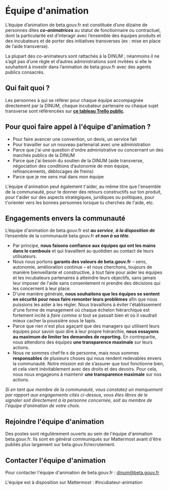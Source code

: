 # Équipe d'animation

L’équipe d’animation de beta.gouv.fr est constituée d’une dizaine de personnes dites _**co-animatrices**_ au statut de fonctionnaire ou contractuel, dont la particularité est d’interagir avec l’ensemble des équipes produits et des incubateurs et de porter des initiatives transverses \(ex : mise en place de l’aide transverse\).

La plupart des co-animateurs sont rattachés à la DINUM ; néanmoins il ne s’agit pas d’une règle et d’autres administrations sont invitées si elle le souhaitent à investir dans l’animation de beta.gouv.fr avec des agents publics consacrés.

## Qui fait quoi ?

Les personnes à qui se référer pour chaque équipe accompagnée directement par la DINUM, chaque incubateur partenaire ou chaque sujet transverse sont référencées sur [**ce tableau Trello public**](https://trello.com/b/4w0gzvMF/betagouvfr-r%C3%A9f%C3%A9rentes).

## Pour quoi faire appel à l'équipe d'animation ?

* Pour faire avancer une convention, un devis, un service fait
* Pour travailler sur un nouveau partenariat avec une administration
* Parce que j'ai une question d'ordre administrative ou concernant un des marchés publics de la DINUM
* Parce que j'ai besoin du soutien de la DINUM \(aide transverse, négociation des conditions d’autonomie de mon équipe, refinancements, déblocages de freins\)
* Parce que je me sens mal dans mon équipe

L'équipe d'animation peut également t'aider, au même titre que l'ensemble de la communauté, pour te donner des retours constructifs sur ton produit, pour t'aider sur des aspects stratégiques, juridiques ou politiques, pour t'orienter vers les bonnes personnes lorsque tu cherches de l'aide, etc.

## Engagements envers la communauté

L’équipe d'animation de beta.gouv.fr est _**au service**_, _**à la disposition de**_ l’ensemble de la communauté beta.gouv.fr _**et non à sa tête**_.

* Par principe, **nous faisons confiance aux équipes qui ont les mains dans le cambouis** et qui travaillent au quotidien au contact de leurs utilisateurs.
* Nous nous portons **garants des valeurs de beta.gouv.fr** – sens, autonomie, amélioration continue – et nous cherchons, toujours de manière bienveillante et constructive, à tout faire pour aider les équipes et les incubateurs partenaires à atteindre leurs objectifs, sans jamais leur imposer de l'aide sans consentement ni prendre des décisions qui les concernent à leur place.
* D'une manière générale, **nous souhaitons que les équipes se sentent en sécurité pour nous faire remonter leurs problèmes** afin que nous puissions les aider à les régler. Nous travaillons à éviter l'établissement d'une forme de management où chaque échelon hiérarchique est fortement incité à _faire comme si_ tout se passait bien et où il vaudrait mieux cacher la poussière sous le tapis.
* Parce que rien n'est plus agaçant que des managers qui utilisent leurs équipes pour savoir quoi dire à leur propre hiérarchie, **nous essayons au maximum de limiter les demandes de reporting.** En contrepartie, nous attendons des équipes **une transparence maximale** sur leurs actions.
* Nous ne sommes chef·fe·s de personne, mais nous sommes **responsables** de plusieurs choses qui nous rendent redevables envers la communauté. Notre mission est de s’assurer que tout fonctionne bien, et cela vient inévitablement avec des droits et des devoirs. Pour cela, nous nous engageons à maintenir **une transparence maximale** sur nos actions.

_Si en tant que membre de la communauté, vous constatez un manquement par rapport aux engagements cités ci-dessus, vous êtes libres de le signaler soit directement à la personne concernée, soit au membre de l'équipe d'animation de votre choix._

## Rejoindre l'équipe d'animation

Des postes sont régulièrement ouverts au sein de l'équipe d'animation beta.gouv.fr. Ils sont en général communiqués sur Mattermost avant d'être publiés plus largement sur beta.gouv.fr/recrutement.

## Contacter l'équipe d'animation

Pour contacter l'équipe d'animation de beta.gouv.fr : dinum@beta.gouv.fr

L'équipe est à disposition sur Mattermost : \#incubateur-animation

